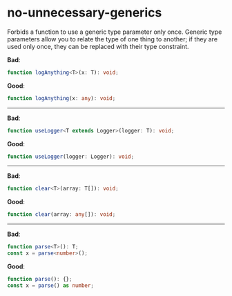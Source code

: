 # no-unnecessary-generics

Forbids a function to use a generic type parameter only once.
Generic type parameters allow you to relate the type of one thing to another;
if they are used only once, they can be replaced with their type constraint.

**Bad**:

```ts
function logAnything<T>(x: T): void;
```

**Good**:

```ts
function logAnything(x: any): void;
```

---

**Bad**:

```ts
function useLogger<T extends Logger>(logger: T): void;
```

**Good**:

```ts
function useLogger(logger: Logger): void;
```

---

**Bad**:

```ts
function clear<T>(array: T[]): void;
```

**Good**:

```ts
function clear(array: any[]): void;
```

---

**Bad**:

```ts
function parse<T>(): T;
const x = parse<number>();
```

**Good**:


```ts
function parse(): {};
const x = parse() as number;
```
